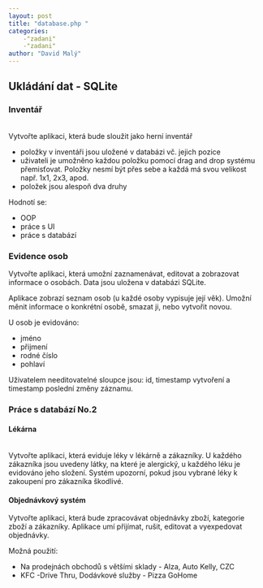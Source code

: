 ```yaml
---
layout: post
title: "database.php "
categories:
    -"zadani"
    -"zadani"
author: "David Malý"
--- 
```



## Ukládání dat - SQLite

### Inventář


<br>Vytvořte aplikaci, která bude sloužit jako herní inventář


- položky v inventáři jsou uložené v databázi vč. jejich pozice
- uživateli je umožněno každou položku pomocí drag and drop systému přemisťovat. Položky nesmí být přes sebe a každá má svou velikost např. 1x1, 2x3, apod.
- položek jsou alespoň dva druhy



Hodnotí se:


- OOP
- práce s UI
- práce s databází


### Evidence osob


Vytvořte aplikaci, která umožní zaznamenávat, editovat a zobrazovat informace o osobách. Data jsou uložena v databázi SQLite.<br>



Aplikace zobrazí seznam osob (u každé osoby vypisuje její věk). Umožní měnit informace o konkrétní osobě, smazat ji, nebo vytvořit novou.<br>



U osob je evidováno:<br>


- jméno
- přijmení
- rodné číslo
- pohlaví



Uživatelem needitovatelné sloupce jsou: id, timestamp vytvoření a timestamp poslední změny záznamu.<br>


### Práce s databází No.2

#### Lékárna


<br>    Vytvořte aplikaci, která eviduje léky v lékárně a zákazníky. U každého zákazníka jsou uvedeny látky, na které je alergický, u každého léku je evidováno jeho složení. Systém upozorní, pokud jsou vybrané léky k zakoupení pro zákazníka škodlivé.<br>


#### Objednávkový systém


Vytvořte aplikaci, která bude zpracovávat objednávky zboží, kategorie zboží a zákazníky. Aplikace umí přijímat, rušit, editovat a vyexpedovat objednávky.<br>



Možná použití:<br>


- Na prodejnách obchodů s většími sklady - Alza, Auto Kelly, CZC
- KFC -Drive Thru, Dodávkové služby - Pizza GoHome

